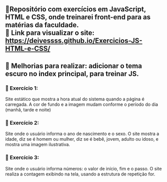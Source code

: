 📌Repositório com exercícios em JavaScript, HTML e CSS, onde treinarei front-end para as matérias da faculdade.  
🔗 Link para visualizar o site: https://deivessss.github.io/Exercicios-JS-HTML-e-CSS/
---
📌 Melhorias para realizar: adicionar o tema escuro no index principal, para treinar JS. 
---
### 📌 Exercício 1:
Site estático que mostra a hora atual do sistema quando a página é carregada. A cor de fundo e a imagem mudam conforme o período do dia (manhã, tarde e noite)

### 📌 Exercício 2:
Site onde o usuário informa o ano de nascimento e o sexo. O site mostra a idade, diz se é homem ou mulher, diz se é bebê, jovem, adulto ou idoso, e mostra uma imagem ilustrativa.  

### 📌 Exercício 3: 
Site onde o usuário informa números: o valor de início, fim e o passo. O site realiza a contagem exibindo na tela, usando a estrutura de repetição for. 

